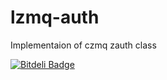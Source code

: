 lzmq-auth
=========

Implementaion of czmq zauth class


[![Bitdeli Badge](https://d2weczhvl823v0.cloudfront.net/moteus/lzmq-auth/trend.png)](https://bitdeli.com/free "Bitdeli Badge")

